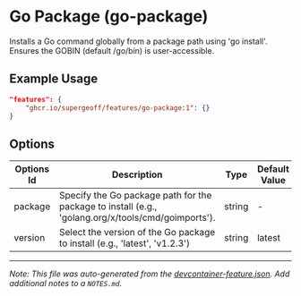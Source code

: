
# Go Package (go-package)

Installs a Go command globally from a package path using 'go install'. Ensures the GOBIN (default /go/bin) is user-accessible.

## Example Usage

```json
"features": {
    "ghcr.io/supergeoff/features/go-package:1": {}
}
```

## Options

| Options Id | Description | Type | Default Value |
|-----|-----|-----|-----|
| package | Specify the Go package path for the package to install (e.g., 'golang.org/x/tools/cmd/goimports'). | string | - |
| version | Select the version of the Go package to install (e.g., 'latest', 'v1.2.3') | string | latest |



---

_Note: This file was auto-generated from the [devcontainer-feature.json](https://github.com/supergeoff/features/blob/main/src/go-package/devcontainer-feature.json).  Add additional notes to a `NOTES.md`._
